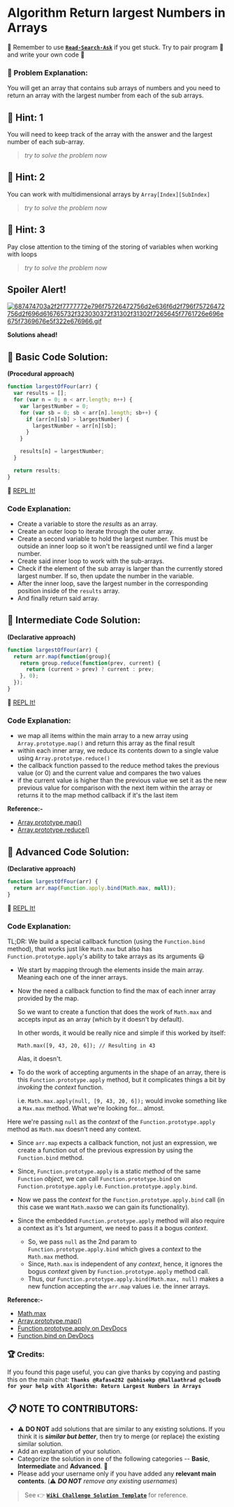 # Algorithm Return largest Numbers in Arrays

:triangular_flag_on_post: Remember to use [**`Read-Search-Ask`**](FreeCodeCamp-Get-Help) if you get stuck. Try to pair program :busts_in_silhouette: and write your own code :memo:

### :checkered_flag: Problem Explanation:

You will get an array that contains sub arrays of numbers and you need to return an array with the largest number from each of the sub arrays.

## :speech_balloon: Hint: 1

You will need to keep track of the array with the answer and the largest number of each sub-array.

> _try to solve the problem now_

## :speech_balloon: Hint: 2

You can work with multidimensional arrays by `Array[Index][SubIndex]`

> _try to solve the problem now_

## :speech_balloon: Hint: 3

Pay close attention to the timing of the storing of variables when working with loops

> _try to solve the problem now_

## Spoiler Alert!

[![687474703a2f2f7777772e796f75726472756d2e636f6d2f796f75726472756d2f696d616765732f323030372f31302f31302f7265645f7761726e696e675f7369676e5f322e676966.gif](https://files.gitter.im/FreeCodeCamp/Wiki/nlOm/thumb/687474703a2f2f7777772e796f75726472756d2e636f6d2f796f75726472756d2f696d616765732f323030372f31302f31302f7265645f7761726e696e675f7369676e5f322e676966.gif)](https://files.gitter.im/FreeCodeCamp/Wiki/nlOm/687474703a2f2f7777772e796f75726472756d2e636f6d2f796f75726472756d2f696d616765732f323030372f31302f31302f7265645f7761726e696e675f7369676e5f322e676966.gif)

**Solutions ahead!**

## :beginner: Basic Code Solution:

**(Procedural approach)**

```javascript
function largestOfFour(arr) {
  var results = [];
  for (var n = 0; n < arr.length; n++) {
    var largestNumber = 0;
    for (var sb = 0; sb < arr[n].length; sb++) {
      if (arr[n][sb] > largestNumber) {
        largestNumber = arr[n][sb];
      }
    }

    results[n] = largestNumber;
  }

  return results;
}
```

:rocket: [REPL It!](https://repl.it/CLjU/15)

### Code Explanation:

- Create a variable to store the _results_ as an array.
- Create an outer loop to iterate through the outer array.
- Create a second variable to hold the largest number. This must be outside an inner loop so it won't be reassigned until we find a larger number.
- Create said inner loop to work with the sub-arrays.
- Check if the element of the sub array is larger than the currently stored largest number. If so, then update the number in the variable.
- After the inner loop, save the largest number in the corresponding position inside of the `results` array.
- And finally return said array.

## :sunflower: Intermediate Code Solution:

**(Declarative approach)**

```javascript
function largestOfFour(arr) {
  return arr.map(function(group){
    return group.reduce(function(prev, current) {
      return (current > prev) ? current : prev;
    }, 0);
  });
}
```

:rocket: [REPL It!](https://repl.it/CLjU/16)

### Code Explanation:

- we map all items within the main array to a new array using `Array.prototype.map()` and return this array as the final result
- within each inner array, we reduce its contents down to a single value using `Array.prototype.reduce()`
- the callback function passed to the reduce method takes the previous value (or 0) and the current value and compares the two values
- if the current value is higher than the previous value we set it as the new previous value for comparison with the next item within the array or returns it to the map method callback if it's the last item

**Reference:-**

- [Array.prototype.map()](JS-Array-Prototype-Map)
- [Array.prototype.reduce()](JS-Array-Prototype-Reduce)

## :rotating_light: Advanced Code Solution:

**(Declarative approach)**

```javascript
function largestOfFour(arr) {
  return arr.map(Function.apply.bind(Math.max, null));
}
```

:rocket: [REPL It!](https://repl.it/CLjU/17)

### Code Explanation:

TL;DR: We build a special callback function (using the `Function.bind` method), that works just like `Math.max` but also has `Function.prototype.apply`'s ability to take arrays as its arguments :smiley:

- We start by mapping through the elements inside the main array. Meaning each one of the inner arrays.
- Now the need a callback function to find the max of each inner array provided by the map.

  So we want to create a function that does the work of `Math.max` and accepts input as an array (which by it doesn't by default).

  In other words, it would be really nice and simple if this worked by itself:

  `Math.max([9, 43, 20, 6]); // Resulting in 43`

  Alas, it doesn't.

- To do the work of accepting arguments in the shape of an array, there is this `Function.prototype.apply` method, but it complicates things a bit by _invoking_ the _context_ function.<br>

  i.e. `Math.max.apply(null, [9, 43, 20, 6]);` would invoke something like a `Max.max` method. What we're looking for... almost.

Here we're passing `null` as the _context_ of the `Function.prototype.apply` method as `Math.max` doesn't need any context.

- Since `arr.map` expects a callback function, not just an expression, we create a function out of the previous expression by using the `Function.bind` method.
- Since, `Function.prototype.apply` is a static _method_ of the same `Function` _object_, we can call `Function.prototype.bind` on `Function.prototype.apply` i.e. `Function.prototype.apply.bind`.
- Now we pass the _context_ for the `Function.prototype.apply.bind` call (in this case we want `Math.max`so we can gain its functionality).
- Since the embedded `Function.prototype.apply` method will also require a context as it's 1st argument, we need to pass it a bogus _context_.

  - So, we pass `null` as the 2nd param to `Function.prototype.apply.bind` which gives a _context_ to the `Math.max` method.
  - Since, `Math.max` is independent of any _context_, hence, it ignores the bogus _context_ given by `Function.prototype.apply` method call.
  - Thus, our `Function.prototype.apply.bind(Math.max, null)` makes a new function accepting the `arr.map` values i.e. the inner arrays.

**Reference:-**

- [Math.max](JS-Math-Max)
- [Array.prototype.map()](JS-Array-Prototype-Map)
- [Function.prototype.apply on DevDocs](http://devdocs.io/#q=js+Function+apply)
- [Function.bind on DevDocs](http://devdocs.io/#q=js+Function+bind)

### :trophy: Credits:

If you found this page useful, you can give thanks by copying and pasting this on the main chat: **`Thanks @Rafase282 @abhisekp @Hallaathrad @cloudb for your help with Algorithm: Return Largest Numbers in Arrays`**

## :clipboard: NOTE TO CONTRIBUTORS:

- :warning: **DO NOT** add solutions that are similar to any existing solutions. If you think it is **_similar but better_**, then try to merge (or replace) the existing similar solution.
- Add an explanation of your solution.
- Categorize the solution in one of the following categories -- **Basic**, **Intermediate** and **Advanced**. :traffic_light:
- Please add your username only if you have added any **relevant main contents**. (:warning: **_DO NOT_** _remove any existing usernames_)

> See :point_right: [**`Wiki Challenge Solution Template`**](Wiki-Template-Challenge-Solution) for reference.
